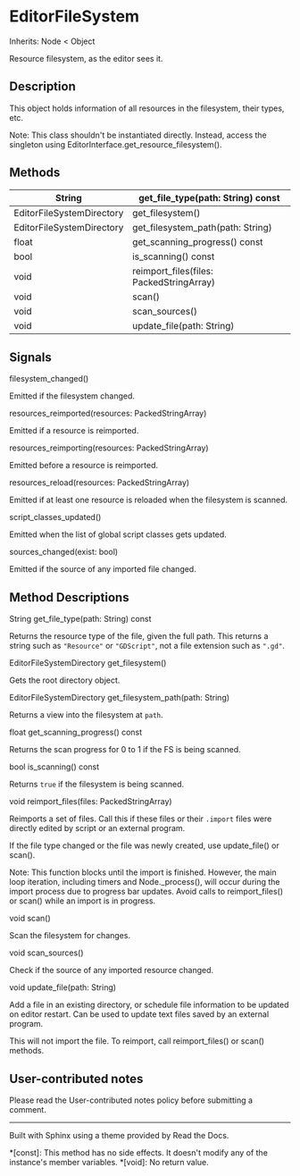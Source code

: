 # EditorFileSystem

Inherits: Node < Object

Resource filesystem, as the editor sees it.

## Description

This object holds information of all resources in the filesystem, their types,
etc.

Note: This class shouldn't be instantiated directly. Instead, access the
singleton using EditorInterface.get_resource_filesystem().

## Methods

String | get_file_type(path: String) const  
---|---  
EditorFileSystemDirectory | get_filesystem()  
EditorFileSystemDirectory | get_filesystem_path(path: String)  
float | get_scanning_progress() const  
bool | is_scanning() const  
void | reimport_files(files: PackedStringArray)  
void | scan()  
void | scan_sources()  
void | update_file(path: String)  
  
## Signals

filesystem_changed()

Emitted if the filesystem changed.

resources_reimported(resources: PackedStringArray)

Emitted if a resource is reimported.

resources_reimporting(resources: PackedStringArray)

Emitted before a resource is reimported.

resources_reload(resources: PackedStringArray)

Emitted if at least one resource is reloaded when the filesystem is scanned.

script_classes_updated()

Emitted when the list of global script classes gets updated.

sources_changed(exist: bool)

Emitted if the source of any imported file changed.

## Method Descriptions

String get_file_type(path: String) const

Returns the resource type of the file, given the full path. This returns a
string such as `"Resource"` or `"GDScript"`, not a file extension such as
`".gd"`.

EditorFileSystemDirectory get_filesystem()

Gets the root directory object.

EditorFileSystemDirectory get_filesystem_path(path: String)

Returns a view into the filesystem at `path`.

float get_scanning_progress() const

Returns the scan progress for 0 to 1 if the FS is being scanned.

bool is_scanning() const

Returns `true` if the filesystem is being scanned.

void reimport_files(files: PackedStringArray)

Reimports a set of files. Call this if these files or their `.import` files
were directly edited by script or an external program.

If the file type changed or the file was newly created, use update_file() or
scan().

Note: This function blocks until the import is finished. However, the main
loop iteration, including timers and Node._process(), will occur during the
import process due to progress bar updates. Avoid calls to reimport_files() or
scan() while an import is in progress.

void scan()

Scan the filesystem for changes.

void scan_sources()

Check if the source of any imported resource changed.

void update_file(path: String)

Add a file in an existing directory, or schedule file information to be
updated on editor restart. Can be used to update text files saved by an
external program.

This will not import the file. To reimport, call reimport_files() or scan()
methods.

## User-contributed notes

Please read the User-contributed notes policy before submitting a comment.

* * *

Built with Sphinx using a theme provided by Read the Docs.

  *[const]: This method has no side effects. It doesn't modify any of the instance's member variables.
  *[void]: No return value.

